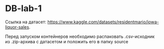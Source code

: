 # DB-lab-1

Ссылка на датасет: https://www.kaggle.com/datasets/residentmario/iowa-liquor-sales.

Перед запуском контейнеров необходимо распаковать .csv-исходник из .zip-архива с датасетом и положить его в папку source 